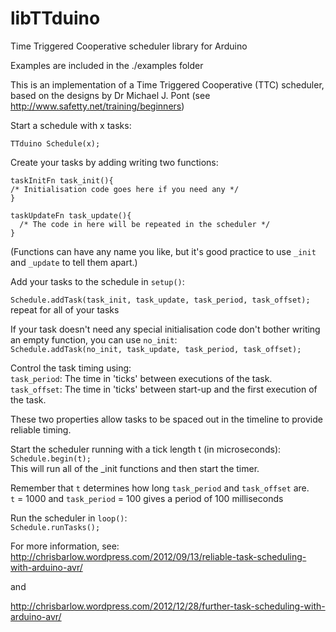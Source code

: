 # libTTduino
Time Triggered Cooperative scheduler library for Arduino

Examples are included in the ./examples folder

This is an implementation of a Time Triggered Cooperative (TTC) scheduler, based on the designs by Dr Michael J. Pont (see http://www.safetty.net/training/beginners)

Start a schedule with x tasks:

`TTduino Schedule(x);`


Create your tasks by adding writing two functions:

```
taskInitFn task_init(){  
/* Initialisation code goes here if you need any */  
}
    
taskUpdateFn task_update(){  
  /* The code in here will be repeated in the scheduler */  
}
```

(Functions can have any name you like, but it's good practice to use ```_init``` and ```_update``` to tell them apart.)

Add your tasks to the schedule in ```setup()```:

```Schedule.addTask(task_init, task_update, task_period, task_offset);```  
repeat for all of your tasks


If your task doesn't need any special initialisation code don't bother writing an empty function, you can use ```no_init```:  
```Schedule.addTask(no_init, task_update, task_period, task_offset);```

Control the task timing using:  
```task_period```: The time in 'ticks' between executions of the task.  
```task_offset```: The time in 'ticks' between start-up and the first execution of the task.  

These two properties allow tasks to be spaced out in the timeline to provide reliable timing.

Start the scheduler running with a tick length t (in microseconds):  
```Schedule.begin(t); ```  
This will run all of the _init functions and then start the timer.

Remember that ```t``` determines how long ```task_period``` and ```task_offset``` are.  
```t``` = 1000 and ```task_period``` = 100 gives a period of 100 milliseconds



Run the scheduler in ```loop()```:  
```Schedule.runTasks(); ```



For more information, see:
http://chrisbarlow.wordpress.com/2012/09/13/reliable-task-scheduling-with-arduino-avr/

and

http://chrisbarlow.wordpress.com/2012/12/28/further-task-scheduling-with-arduino-avr/
